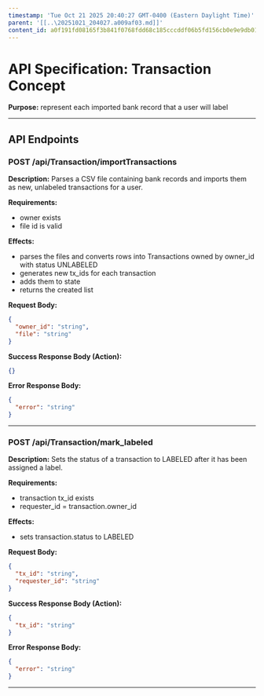 ```yaml
---
timestamp: 'Tue Oct 21 2025 20:40:27 GMT-0400 (Eastern Daylight Time)'
parent: '[[..\20251021_204027.a009af03.md]]'
content_id: a0f191fd08165f3b841f0768fdd68c185cccddf06b5fd156cb0e9e9db013f7ef
---
```


# API Specification: Transaction Concept

**Purpose:** represent each imported bank record that a user will label

***

## API Endpoints

### POST /api/Transaction/importTransactions

**Description:** Parses a CSV file containing bank records and imports them as new, unlabeled transactions for a user.

**Requirements:**

* owner exists
* file id is valid

**Effects:**

* parses the files and converts rows into Transactions owned by owner\_id with status UNLABELED
* generates new tx\_ids for each transaction
* adds them to state
* returns the created list

**Request Body:**

```json
{
  "owner_id": "string",
  "file": "string"
}
```

**Success Response Body (Action):**

```json
{}
```

**Error Response Body:**

```json
{
  "error": "string"
}
```

***

### POST /api/Transaction/mark\_labeled

**Description:** Sets the status of a transaction to LABELED after it has been assigned a label.

**Requirements:**

* transaction tx\_id exists
* requester\_id = transaction.owner\_id

**Effects:**

* sets transaction.status to LABELED

**Request Body:**

```json
{
  "tx_id": "string",
  "requester_id": "string"
}
```

**Success Response Body (Action):**

```json
{
  "tx_id": "string"
}
```

**Error Response Body:**

```json
{
  "error": "string"
}
```

***
